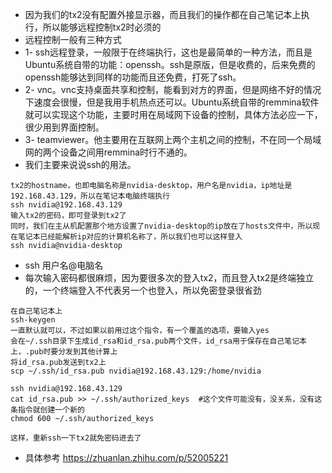 * 因为我们的tx2没有配置外接显示器，而且我们的操作都在自己笔记本上执行，所以能够远程控制tx2时必须的
* 远程控制一般有三种方式
* 1- ssh远程登录，一般限于在终端执行，这也是最简单的一种方法，而且是Ubuntu系统自带的功能：openssh。ssh是原版，但是收费的，后来免费的openssh能够达到同样的功能而且还免费，打死了ssh。
* 2- vnc。vnc支持桌面共享和控制，能看到对方的界面，但是网络不好的情况下速度会很慢，但是我用手机热点还可以。Ubuntu系统自带的remmina软件就可以实现这个功能，主要时用在局域网下设备的控制，具体方法必应一下，很少用到界面控制。
* 3- teamviewer。他主要用在互联网上两个主机之间的控制，不在同一个局域网的两个设备之间用remmina时行不通的。
* 我们主要来说说ssh的用法。
```
tx2的hostname，也即电脑名称是nvidia-desktop，用户名是nvidia，ip地址是192.168.43.129，所以在笔记本电脑终端执行
ssh nvidia@192.168.43.129
输入tx2的密码，即可登录到tx2了
同时，我们在主从机配置那个地方设置了nvidia-desktop的ip放在了hosts文件中，所以现在笔记本已经能解析ip对应的计算机名称了，所以我们也可以这样登入
ssh nvidia@nvidia-desktop
```
* ssh 用户名@电脑名
* 每次输入密码都很麻烦，因为要很多次的登入tx2，而且登入tx2是终端独立的，一个终端登入不代表另一个也登入，所以免密登录很省劲
```
在自己笔记本上
ssh-keygen
一直默认就可以，不过如果以前用过这个指令，有一个覆盖的选项，要输入yes
会在~/.ssh目录下生成id_rsa和id_rsa.pub两个文件，id_rsa用于保存在自己笔记本上，.pub时要分发到其他计算上
将id_rsa.pub发送到tx2上
scp ~/.ssh/id_rsa.pub nvidia@192.168.43.129:/home/nvidia

ssh nvidia@192.168.43.129
cat id_rsa.pub >> ~/.ssh/authorized_keys  #这个文件可能没有，没关系，没有这条指令就创建一个新的
chmod 600 ~/.ssh/authorized_keys

这样，重新ssh一下tx2就免密码进去了
```
* 具体参考 https://zhuanlan.zhihu.com/p/52005221
